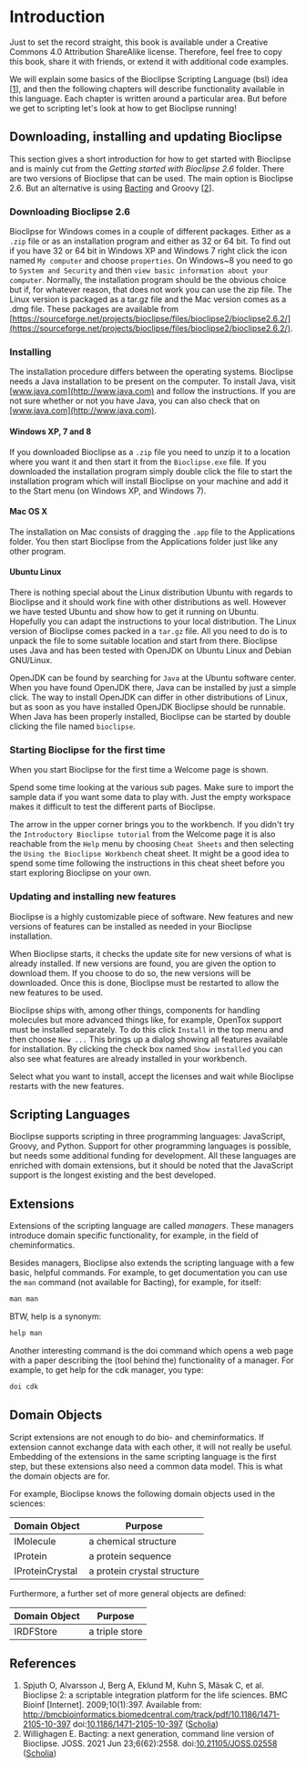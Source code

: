 # Introduction

Just to set the record straight, this book is available under a Creative
Commons 4.0 Attribution ShareAlike license. Therefore, feel free to copy this
book, share it with friends, or extend it with additional code examples.

We will explain some basics of the Bioclipse Scripting Language (bsl)
idea [<a href="#citeref1">1</a>], and then the following chapters will
describe functionality available in this language. Each chapter is
written around a particular area. But before we get to scripting let's look at
how to get Bioclipse running!

## Downloading, installing and updating Bioclipse

This section gives a short introduction for how to get started with Bioclipse
and is mainly cut from the *Getting started with Bioclipse 2.6* folder. There
are two versions of Bioclipse that can be used. The main option is Bioclipse 2.6.
But an alternative is using [Bacting](https://github.com/egonw/bacting) and Groovy
[<a href="#citeref2">2</a>].

### Downloading Bioclipse 2.6

Bioclipse for Windows comes in a couple of different packages. Either as a
`.zip` file or as an installation program and either as 32 or 64 bit. To
find out if you have 32 or 64 bit in Windows&nbsp;XP  and Windows&nbsp;7 right click the
icon named `My computer` and choose `properties`. On
Windows~8 you need to go to `System and Security` and
then `view basic information about your computer`.  Normally, the installation program should be
the obvious choice but if, for whatever reason, that does not work you can use
the zip file. The Linux version is packaged as a tar.gz file and the Mac
version comes as a .dmg file. These packages are available from
[https://sourceforge.net/projects/bioclipse/files/bioclipse2/bioclipse2.6.2/](https://sourceforge.net/projects/bioclipse/files/bioclipse2/bioclipse2.6.2/).

### Installing
The installation procedure differs between the operating systems. Bioclipse
needs a Java installation to be present on the computer. To install Java, visit
[www.java.com](http://www.java.com) and follow the instructions. If you are not sure whether or
not you have Java, you can also check that on [www.java.com](http://www.java.com).

#### Windows XP, 7 and 8
If you downloaded Bioclipse as a `.zip` file you need to unzip it to a
location where you want it and then start it from the `Bioclipse.exe`
file. If you downloaded the installation program simply double click the file
to start the installation program which will install Bioclipse on your machine
and add it to the Start menu (on Windows&nbsp;XP, and Windows&nbsp;7).

#### Mac OS X
The installation on Mac consists of dragging the `.app` file to the
Applications folder. You then start Bioclipse from the Applications folder just
like any other program. 

#### Ubuntu Linux
There is nothing special about the Linux distribution Ubuntu with regards to
Bioclipse and it should work fine with other distributions as well. However we
have tested Ubuntu and show how to get it running on Ubuntu. Hopefully you can
adapt the instructions to your local distribution.
The Linux version of Bioclipse comes packed in a `tar.gz` file. All you need to
do is to unpack the file to some suitable location and start from there.
Bioclipse uses Java and has been tested with OpenJDK on Ubuntu Linux and Debian
GNU/Linux. 

OpenJDK can be found by searching for `Java` at the Ubuntu software center.
When you have found OpenJDK there, Java can be installed by just a simple
click. The way to install OpenJDK can differ in other distributions of Linux,
but as soon as you have installed OpenJDK Bioclipse should be runnable. When
Java has been properly installed, Bioclipse can be started by double clicking
the file named `bioclipse`.

### Starting Bioclipse for the first time
When you start Bioclipse for the first time a Welcome page is shown.

Spend some time looking at the various sub pages. Make sure to import the
sample data if you want some data to play with. Just the empty workspace makes
it difficult to test the different parts of Bioclipse.

The arrow in the upper corner brings you to the workbench. If you didn't try
the `Introductory Bioclipse tutorial` from the Welcome
page it is also reachable from the `Help` menu by choosing `Cheat Sheets`
and then selecting the `Using the Bioclipse Workbench` cheat
sheet. It might be a good idea to spend some time following the instructions in
this cheat sheet before you start exploring Bioclipse on your own.

### Updating and installing new features
Bioclipse is a highly customizable piece of software. New features and new
versions of features can be installed as needed in your Bioclipse
installation.

When Bioclipse starts, it checks the update site for new versions of what is
already installed. If new versions are found, you are given the option to
download them. If you choose to do so, the new versions will be downloaded.
Once this is done, Bioclipse must be restarted to allow the new features to be
used.

Bioclipse ships with, among other things, components for handling molecules but
more advanced things like, for example, OpenTox support must be installed
separately. To do this click `Install` in the top menu and then choose
`New ...` This brings up a dialog showing all
features available for installation. By clicking the check box named
`Show installed` you can also see what features are already
installed in your workbench.

Select what you want to install, accept the licenses and wait while Bioclipse
restarts with the new features.

## Scripting Languages

Bioclipse supports scripting in three programming languages:
JavaScript, Groovy, and Python.
Support for other programming languages is possible, but needs some additional
funding for development. All these languages are enriched with domain
extensions, but it should be noted that the JavaScript support is the
longest existing and the best developed.

## Extensions

Extensions of the scripting language are called *managers*.
These managers introduce domain specific functionality, for
example, in the field of cheminformatics.

Besides managers, Bioclipse also extends the scripting language with a few
basic, helpful commands. For example, to get documentation you can use the
`man` command (not available for Bacting), for example, for itself:

```js
man man
```

BTW, help is a synonym:

```js
help man
```

Another interesting command is the doi command which opens a web page with a
paper describing the (tool behind the) functionality of a manager. For example,
to get help for the cdk manager, you type:

```js
doi cdk
```

## Domain Objects

Script extensions are not enough to do bio- and cheminformatics. If extension
cannot exchange data with each other, it will not really be useful. Embedding
of the extensions in the same scripting language is the first step, but
these extensions also need a common data model. This is what the domain objects are
for.

For example, Bioclipse knows the following domain objects used in the sciences:

| Domain Object | Purpose |
|---------------|---------|
| IMolecule | a chemical structure |
| IProtein | a protein sequence |
| IProteinCrystal | a protein crystal structure |

Furthermore, a further set of more general objects are defined:

| Domain Object | Purpose |
|---------------|---------|
| IRDFStore | a triple store |


## References

1. <a name="citeref1"></a>Spjuth O, Alvarsson J, Berg A, Eklund M, Kuhn S, Mäsak C, et al. Bioclipse 2: a scriptable integration platform for the life sciences. BMC Bioinf [Internet]. 2009;10(1):397. Available from: http://bmcbioinformatics.biomedcentral.com/track/pdf/10.1186/1471-2105-10-397 doi:[10.1186/1471-2105-10-397](https://doi.org/10.1186/1471-2105-10-397) ([Scholia](https://scholia.toolforge.org/doi/10.1186/1471-2105-10-397))
2. <a name="citeref2"></a>Willighagen E. Bacting: a next generation, command line version of Bioclipse. JOSS. 2021 Jun 23;6(62):2558.  doi:[10.21105/JOSS.02558](https://doi.org/10.21105/JOSS.02558) ([Scholia](https://scholia.toolforge.org/doi/10.21105/JOSS.02558))



